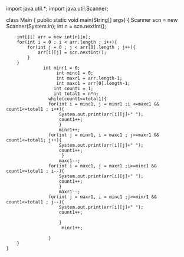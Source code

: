 import java.util.*;
import java.util.Scanner;

class Main {
    public static void main(String[] args) {
        Scanner scn = new Scanner(System.in);
        int n = scn.nextInt();
        
        int[][] arr = new int[n][n];
        for(int i = 0 ; i < arr.length ; i++){
            for(int j = 0 ; j < arr[0].length ; j++){
                arr[i][j] = scn.nextInt();
            }
        }
                  int minr1 = 0;
                       int minc1 = 0;
                       int maxr1 = arr.length-1;
                       int maxc1 = arr[0].length-1;  
                      int count1 = 1;
                      int total1 = n*n;
                    while(count1<=total1){
                    for(int i = minc1, j = minr1 ;i <=maxc1 && count1<=total1 ; i++){
                        System.out.print(arr[i][j]+" ");
                        count1++;
                        }
                        minr1++;
                    for(int j = minr1, i = maxc1 ; j<=maxr1 && count1<=total1; j++){
                        System.out.print(arr[i][j]+" ");
                        count1++;
                         }
                        maxc1--;
                    for(int i = maxc1, j = maxr1 ;i>=minc1 && count1<=total1 ; i--){
                        System.out.print(arr[i][j]+" ");
                        count1++;
                        }
                        maxr1--;
                    for(int j = maxr1, i = minc1 ;j>=minr1 && count1<=total1 ; j--){
                        System.out.print(arr[i][j]+" ");
                        count1++;
                       
                        }
                         minc1++;
                        
                    }
        }                 
    }

